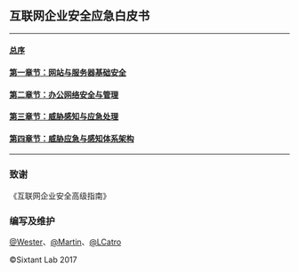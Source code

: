 ## 互联网企业安全应急白皮书

<hr>

#### [总序](https://github.com/We5ter/Cyber-Security-Guide/blob/master/%E6%80%BB%E5%BA%8F.md)
#### [第一章节：网站与服务器基础安全](https://github.com/We5ter/Cyber-Security-Guide/tree/master/%E7%AC%AC%E4%B8%80%E7%AB%A0%E8%8A%82)
#### [第二章节：办公网络安全与管理](https://github.com/We5ter/Cyber-Security-Guide/tree/master/%E7%AC%AC%E4%BA%8C%E7%AB%A0%E8%8A%82)
#### [第三章节：威胁感知与应急处理](https://github.com/We5ter/Cyber-Security-Guide/tree/master/%E7%AC%AC%E4%B8%89%E7%AB%A0%E8%8A%82)
#### [第四章节：威胁应急与感知体系架构](https://github.com/We5ter/Cyber-Security-Guide/tree/master/%E7%AC%AC%E5%9B%9B%E7%AB%A0%E8%8A%82)

<hr>

### 致谢

《互联网企业安全高级指南》

### 编写及维护

[@Wester](https://github.com/We5ter)、[@Martin](https://github.com/martinzhou2015)、[@LCatro](https://github.com/LCatro)

&copy;Sixtant Lab 2017
